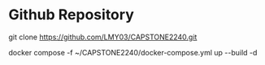 # Github Repository

git clone https://github.com/LMY03/CAPSTONE2240.git

docker compose -f ~/CAPSTONE2240/docker-compose.yml up --build -d